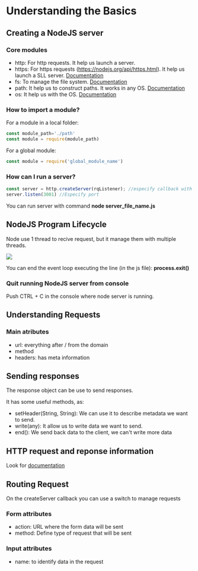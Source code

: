 # Understanding the Basics

## Creating a NodeJS server
### Core modules
* http: For http requests. It help us launch a server.
* https: For https requests (https://nodejs.org/api/https.html). It help us launch a SLL server. <a href='https://nodejs.org/api/https.html'>Documentation</a>
* fs: To manage the file system. <a href='https://nodejs.org/api/fs.html'>Documentation</a>
* path: It help us to construct paths. It works in any OS. <a href='https://nodejs.org/api/path.html'>Documentation</a>
* os: It help us with the OS. <a href='https://nodejs.org/api/os.html'>Documentation</a>

### How to import a module?
For a module in a local folder:
```javascript
const module_path='./path'
const module = require(module_path)
```

For a global module:
```javascript
const module = require('global_module_name')
```

### How can I run a server?
```javascript
const server = http.createServer(rqListener); //especify callback with 2 params (request, response), return void
server.listen(3001) //Especify port
```
You can run server with command <b>node server_file_name.js</b>

## NodeJS Program Lifecycle
Node use 1 thread to recive request, but it manage them with multiple threads.

<img src='img/NodeJs_LyfeCycle.png'/>

You can end the event loop executing the line (in the js file): <b>process.exit()</b>

### Quit running NodeJS server from console
Push CTRL + C in the console where node server is running.

## Understanding Requests
### Main atributes
* url: everything after / from the domain
* method
* headers: has meta information

## Sending responses
The response object can be use to send responses.

It has some useful methods, as:
* setHeader(String, String): We can use it to describe metadata we want to send.
* write(any): It allow us to write data we want to send.
* end(): We send back data to the client, we can't write more data

## HTTP request and reponse information
Look for <a href= 'https://developer.mozilla.org/en-US/docs/Web/HTTP/Headers'>documentation</a>

## Routing Request
On the createServer callback you can use a switch to manage requests

### Form attributes
* action: URL where the form data will be sent
* method: Define type of request that will be sent

### Input attributes
* name: to identify data in the request
